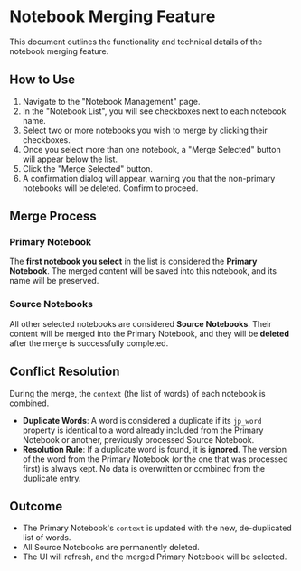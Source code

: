 # Notebook Merging Feature

This document outlines the functionality and technical details of the notebook merging feature.

## How to Use

1.  Navigate to the "Notebook Management" page.
2.  In the "Notebook List", you will see checkboxes next to each notebook name.
3.  Select two or more notebooks you wish to merge by clicking their checkboxes.
4.  Once you select more than one notebook, a "Merge Selected" button will appear below the list.
5.  Click the "Merge Selected" button.
6.  A confirmation dialog will appear, warning you that the non-primary notebooks will be deleted. Confirm to proceed.

## Merge Process

### Primary Notebook

The **first notebook you select** in the list is considered the **Primary Notebook**. The merged content will be saved into this notebook, and its name will be preserved.

### Source Notebooks

All other selected notebooks are considered **Source Notebooks**. Their content will be merged into the Primary Notebook, and they will be **deleted** after the merge is successfully completed.

## Conflict Resolution

During the merge, the `context` (the list of words) of each notebook is combined.

-   **Duplicate Words**: A word is considered a duplicate if its `jp_word` property is identical to a word already included from the Primary Notebook or another, previously processed Source Notebook.
-   **Resolution Rule**: If a duplicate word is found, it is **ignored**. The version of the word from the Primary Notebook (or the one that was processed first) is always kept. No data is overwritten or combined from the duplicate entry.

## Outcome

-   The Primary Notebook's `context` is updated with the new, de-duplicated list of words.
-   All Source Notebooks are permanently deleted.
-   The UI will refresh, and the merged Primary Notebook will be selected.

